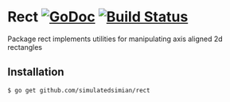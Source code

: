# Rect [![GoDoc](https://godoc.org/github.com/simulatedsimian/rect?status.svg)](https://godoc.org/github.com/simulatedsimian/rect) [![Build Status](https://travis-ci.org/simulatedsimian/rect.svg)](https://travis-ci.org/simulatedsimian/rect)

Package rect implements utilities for manipulating axis aligned 2d rectangles

Installation
------------

```bash
$ go get github.com/simulatedsimian/rect
```

